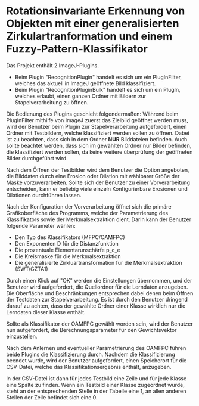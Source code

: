 # Rotationsinvariante Erkennung von Objekten mit einer generalisierten Zirkulartranformation und einem Fuzzy-Pattern-Klassifikator

Das Projekt enthält 2 ImageJ-Plugins.
- Beim Plugin "RecognitionPlugin" handelt es sich um ein PlugInFilter, welches das aktuell in ImageJ geöffnete Bild klassifiziert.
- Beim Plugin "RecognitionPluginBulk" handelt es sich um ein PlugIn, welches erlaubt, einen ganzen Ordner mit Bildern zur Stapelverarbeitung zu öffnen.

Die Bedienung des Plugins geschieht folgendermaßen:
  Während beim PlugInFilter mithilfe von ImageJ zuerst das Zielbild geöffnet werden muss, wird der Benutzer beim Plugin zur Stapelverarbeitung
  aufgefordert, einen Ordner mit Testbildern, welche klassifiziert werden sollen zu öffnen.
  Dabei ist zu beachten, dass sich in dem Ordner **NUR** Bilddateien befinden. Auch sollte beachtet werden, dass sich im gewählten 
  Ordner nur Bilder befinden, die klassifiziert werden sollen, da keine weitere überprüfung der geöffneten Bilder durchgeführt wird.
  
  Nach dem Öffnen der Testbilder wird dem Benutzer die Option angeboten, die Bilddaten durch eine Erosion oder Dilation mit wählbarer 
  Größe der Maske vorzuverarbeiten.
  Sollte sich der Benutzer zu einer Vorverarbeitung entscheiden, kann er beliebig viele einzeln Konfigurierbare Erosionen und Dilationen 
  durchführen lassen.
  
  Nach der Konfiguration der Vorverarbeitung öffnet sich die primäre Grafikoberfläche des Programms, welche der Parametrierung des 
  Klassifikators sowie der Merkmalsextraktion dient. Darin kann der Benutzer folgende Parameter wählen:
  - Den Typ des Klassifikators (MFPC/OAMFPC)
  - Den Exponenten D für die Distanzfunktion
  - Die prozentuale Elementarunschärfe p_c_e
  - Die Kreismaske für die Merkmalsextraktion
  - Die generalisierte Zirkluartransformation für die Merkmalsextraktion (SWT/GZTA1)
  
  Durch einen Klick auf "OK" werden die Einstellungen übernommen, und der Benutzer wird aufgefordert, die Quellordner für die Lerndaten 
  anzugeben. Die Oberfläche und Beschränkungen entsprechen dabei denen beim Öffnen der Testdaten zur Stapelverarbeitung.
  Es ist durch den Benutzer dringend darauf zu achten, dass der gewählte Ordner einer Klasse wirklich nur die Lerndaten dieser Klasse enthält.
  
  Sollte als Klassifikator der OAMFPC gewählt worden sein, wird der Benutzer nun aufgefordert, die Berechnungsparameter für den Gewichtsvektor 
  einzustellen.
  
  Nach dem Anlernen und eventueller Parametrierung des OAMFPC führen beide Plugins die Klassifizierung durch. 
  Nachdem die Klassifizierung beendet wurde, wird der Benutzer aufgefordert, einen Speicherort für die CSV-Datei, welche das Klassifikationsergebnis 
  enthält, anzugeben.
  
  In der CSV-Datei ist dann für jedes Testbild eine Zeile und für jede Klasse eine Spalte zu finden. Wenn ein Testbild einer Klasse zugeordnet 
  wurde, steht an der entsprechenden Stelle in der Tabelle eine 1, an allen anderen Stellen der Zeile befindet sich eine 0.
